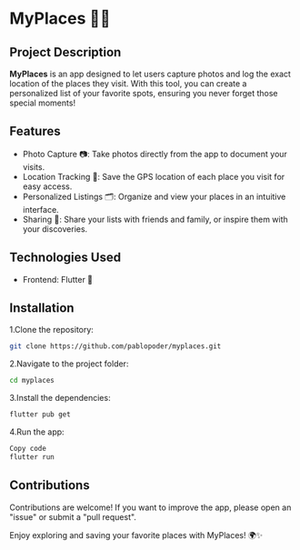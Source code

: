 
# MyPlaces 📸📍

## Project Description

**MyPlaces** is an app designed to let users capture photos and log the exact location of the places they visit. With this tool, you can create a personalized list of your favorite spots, ensuring you never forget those special moments!

## Features

- Photo Capture 📷: Take photos directly from the app to document your visits.
- Location Tracking 📍: Save the GPS location of each place you visit for easy access.
- Personalized Listings 🗂️: Organize and view your places in an intuitive interface.
- Sharing 🔗: Share your lists with friends and family, or inspire them with your discoveries.

## Technologies Used

- Frontend: Flutter 📱

## Installation

1.Clone the repository:

```bash
git clone https://github.com/pablopoder/myplaces.git
```

2.Navigate to the project folder:

```bash
cd myplaces
```

3.Install the dependencies:

```bash
flutter pub get
```

4.Run the app:

```bash
Copy code
flutter run
```

## Contributions

Contributions are welcome! If you want to improve the app, please open an "issue" or submit a "pull request".

Enjoy exploring and saving your favorite places with MyPlaces! 🌍✨
